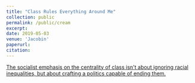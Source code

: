 ```yaml
---
title: "Class Rules Everything Around Me"
collection: public
permalink: /public/cream
excerpt: 
date: 2019-05-03
venue: 'Jacobin'
paperurl: 
citation: 
---
```


[The socialist emphasis on the centrality of class isn't about ignoring racial inequalities, but about crafting a politics capable of ending them.](https://www.jacobinmag.com/2019/05/working-class-structure-oppression-capitalist-identity)
